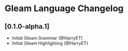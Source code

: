 <!-- Keep a Changelog guide -> https://keepachangelog.com -->
# Gleam Language Changelog

## [0.1.0-alpha.1]
- Initial Gleam Grammar (@HarryET)
- Initial Gleam Highlighting (@HarryET)